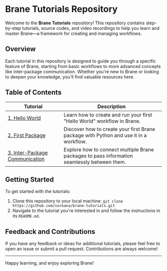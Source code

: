 # Brane Tutorials Repository

Welcome to the **Brane Tutorials** repository! This repository contains step-by-step tutorials, source codes, and video recordings to help you learn and master Brane—a framework for creating and managing workflows.

## Overview

Each tutorial in this repository is designed to guide you through a specific feature of Brane, starting from basic workflows to more advanced concepts like inter-package communication. Whether you're new to Brane or looking to deepen your knowledge, you'll find valuable resources here.

## Table of Contents

| Tutorial                          | Description                                                                                   |
|-----------------------------------|-----------------------------------------------------------------------------------------------|
| [1. Hello World](01-hello-world/README.md)         | Learn how to create and run your first "Hello World" workflow in Brane.                        |
| [2. First Package](02-first-package/README.md)     | Discover how to create your first Brane package with Python and use it in a workflow.         |
| [3. Inter-Package Communication](03-inter-package-communication/README.md) | Explore how to connect multiple Brane packages to pass information seamlessly between them. |

## Getting Started

To get started with the tutorials:
1. Clone this repository to your local machine:
   `git clone https://github.com/soreana/brane-tutorials.git`
2. Navigate to the tutorial you're interested in and follow the instructions in its `README.md`.

## Feedback and Contributions

If you have any feedback or ideas for additional tutorials, please feel free to open an issue or submit a pull request. Contributions are always welcome!

---

Happy learning, and enjoy exploring Brane!
